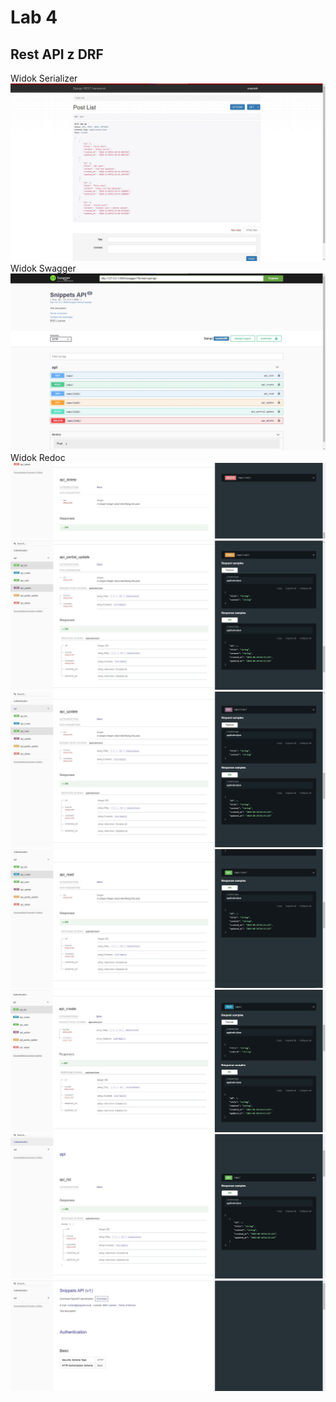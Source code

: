 # Lab 4
## Rest API z DRF
Widok Serializer  
![](blogapi/Screen/A1.jpg)  
Widok Swagger  
![](blogapi/Screen/S1.jpg)  
Widok Redoc  
![](blogapi/Screen/R1.jpg)  
![](blogapi/Screen/R2.jpg)  
![](blogapi/Screen/R3.jpg)  
![](blogapi/Screen/R4.jpg)  
![](blogapi/Screen/R5.jpg)  
![](blogapi/Screen/R6.jpg)  
![](blogapi/Screen/R7.jpg)  
